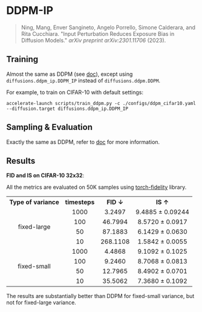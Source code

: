 # DDPM-IP

> Ning, Mang, Enver Sangineto, Angelo Porrello, Simone Calderara, and Rita Cucchiara. "Input Perturbation Reduces Exposure Bias in Diffusion Models." *arXiv preprint arXiv:2301.11706* (2023).



## Training

Almost the same as DDPM (see [doc](./DDPM.md)), except using `diffusions.ddpm_ip.DDPM_IP` instead of `diffusions.ddpm.DDPM`.

For example, to train on CIFAR-10 with default settings:

```shell
accelerate-launch scripts/train_ddpm.py -c ./configs/ddpm_cifar10.yaml --diffusion.target diffusions.ddpm_ip.DDPM_IP
```



## Sampling & Evaluation

Exactly the same as DDPM, refer to [doc](./DDPM.md) for more information.



## Results

**FID and IS on CIFAR-10 32x32**:

All the metrics are evaluated on 50K samples using [torch-fidelity](https://torch-fidelity.readthedocs.io/en/latest/index.html) library.

<table align="center" width=100%>
  <tr>
    <th align="center">Type of variance</th>
    <th align="center">timesteps</th>
    <th align="center">FID ↓</th>
    <th align="center">IS ↑</th>
  </tr>
  <tr>
    <td align="center" rowspan="4">fixed-large</td>
    <td align="center">1000</td>
    <td align="center">3.2497</td>
    <td align="center">9.4885 ± 0.09244</td>
  </tr>
  <tr>
    <td align="center">100</td>
    <td align="center">46.7994</td>
    <td align="center">8.5720 ± 0.0917</td>
  </tr>
  <tr>
    <td align="center">50</td>
    <td align="center">87.1883</td>
    <td align="center">6.1429 ± 0.0630</td>
  </tr>
  <tr>
    <td align="center">10</td>
    <td align="center">268.1108</td>
    <td align="center">1.5842 ± 0.0055</td>
  </tr>
  <tr>
    <td align="center" rowspan="4">fixed-small</td>
    <td align="center">1000</td>
    <td align="center">4.4868</td>
    <td align="center">9.1092 ± 0.1025</td>
  </tr>
  <tr>
    <td align="center">100</td>
    <td align="center">9.2460</td>
    <td align="center">8.7068 ± 0.0813</td>
  </tr>
  <tr>
    <td align="center">50</td>
    <td align="center">12.7965</td>
    <td align="center">8.4902 ± 0.0701</td>
  </tr>
  <tr>
    <td align="center">10</td>
    <td align="center">35.5062</td>
    <td align="center">7.3680 ± 0.1092</td>
  </tr>
 </table>


The results are substantially better than DDPM for fixed-small variance, but not for fixed-large variance.

